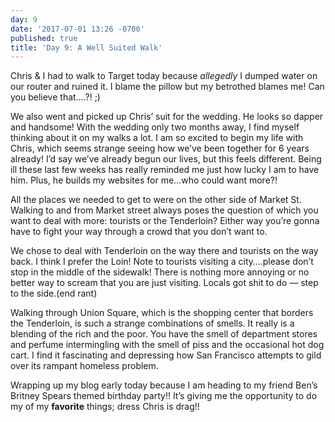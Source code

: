 ```yaml
---
day: 9
date: '2017-07-01 13:26 -0700'
published: true
title: 'Day 9: A Well Suited Walk'
---
```

Chris & I had to walk to Target today because _allegedly_ I dumped water on our router and ruined it. I blame the pillow but my betrothed blames me! Can you believe that….?! ;)

We also went and picked up Chris’ suit for the wedding. He looks so dapper and handsome! With the wedding only two months away, I find myself thinking about it on my walks a lot. I am so excited to begin my life with Chris, which seems strange seeing how we’ve been together for 6 years already! I’d say we’ve already begun our lives, but this feels different. Being ill these last few weeks has really reminded me just how lucky I am to have him. Plus, he builds my websites for me…who could want more?!

All the places we needed to get to were on the other side of Market St. Walking to and from Market street always poses the question of which you want to deal with more: tourists or the Tenderloin? Either way you’re gonna have to fight your way through a crowd that you don’t want to. 

We chose to deal with Tenderloin on the way there and tourists on the way back. I think I prefer the Loin! Note to tourists visiting a city….please don’t stop in the middle of the sidewalk! There is nothing more annoying or no better way to scream that you are just visiting. Locals got shit to do — step to the side.(end rant) 

Walking through Union Square, which is the shopping center that borders the Tenderloin, is such a strange combinations of smells. It really is a blending of the rich and the poor. You have the smell of department stores and perfume intermingling with the smell of piss and the occasional hot dog cart. I find it fascinating and depressing how San Francisco attempts to gild over its rampant homeless problem. 

Wrapping up my blog early today because I am heading to my friend Ben’s Britney Spears themed birthday party!! It’s giving me the opportunity to do my of my **favorite** things; dress Chris is drag!!  



